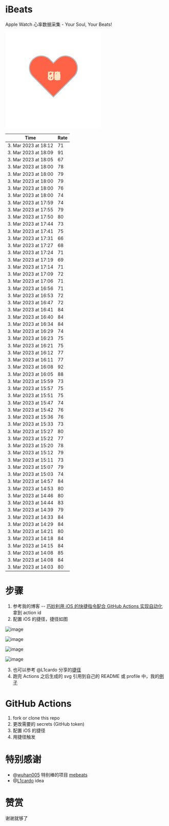 # iBeats
Apple Watch 心率数据采集 - Your Soul, Your Beats!

![](./files/heart.svg)

<!--START_SECTION:my_heart_rate-->
| Time | Rate | 
 | ---- | ---- | 
| 3. Mar 2023 at 18:12 | 71 |
| 3. Mar 2023 at 18:09 | 91 |
| 3. Mar 2023 at 18:05 | 67 |
| 3. Mar 2023 at 18:00 | 78 |
| 3. Mar 2023 at 18:00 | 79 |
| 3. Mar 2023 at 18:00 | 79 |
| 3. Mar 2023 at 18:00 | 76 |
| 3. Mar 2023 at 18:00 | 74 |
| 3. Mar 2023 at 17:59 | 74 |
| 3. Mar 2023 at 17:55 | 79 |
| 3. Mar 2023 at 17:50 | 80 |
| 3. Mar 2023 at 17:44 | 73 |
| 3. Mar 2023 at 17:41 | 75 |
| 3. Mar 2023 at 17:31 | 66 |
| 3. Mar 2023 at 17:27 | 68 |
| 3. Mar 2023 at 17:24 | 71 |
| 3. Mar 2023 at 17:19 | 69 |
| 3. Mar 2023 at 17:14 | 71 |
| 3. Mar 2023 at 17:09 | 72 |
| 3. Mar 2023 at 17:06 | 71 |
| 3. Mar 2023 at 16:56 | 71 |
| 3. Mar 2023 at 16:53 | 72 |
| 3. Mar 2023 at 16:47 | 72 |
| 3. Mar 2023 at 16:41 | 84 |
| 3. Mar 2023 at 16:40 | 84 |
| 3. Mar 2023 at 16:34 | 84 |
| 3. Mar 2023 at 16:29 | 74 |
| 3. Mar 2023 at 16:23 | 75 |
| 3. Mar 2023 at 16:21 | 75 |
| 3. Mar 2023 at 16:12 | 77 |
| 3. Mar 2023 at 16:11 | 77 |
| 3. Mar 2023 at 16:08 | 92 |
| 3. Mar 2023 at 16:05 | 88 |
| 3. Mar 2023 at 15:59 | 73 |
| 3. Mar 2023 at 15:57 | 75 |
| 3. Mar 2023 at 15:51 | 75 |
| 3. Mar 2023 at 15:47 | 74 |
| 3. Mar 2023 at 15:42 | 76 |
| 3. Mar 2023 at 15:36 | 76 |
| 3. Mar 2023 at 15:33 | 73 |
| 3. Mar 2023 at 15:27 | 80 |
| 3. Mar 2023 at 15:22 | 77 |
| 3. Mar 2023 at 15:20 | 78 |
| 3. Mar 2023 at 15:12 | 79 |
| 3. Mar 2023 at 15:11 | 73 |
| 3. Mar 2023 at 15:07 | 79 |
| 3. Mar 2023 at 15:03 | 74 |
| 3. Mar 2023 at 14:57 | 84 |
| 3. Mar 2023 at 14:53 | 80 |
| 3. Mar 2023 at 14:46 | 80 |
| 3. Mar 2023 at 14:44 | 83 |
| 3. Mar 2023 at 14:39 | 79 |
| 3. Mar 2023 at 14:33 | 84 |
| 3. Mar 2023 at 14:29 | 84 |
| 3. Mar 2023 at 14:21 | 80 |
| 3. Mar 2023 at 14:18 | 84 |
| 3. Mar 2023 at 14:15 | 84 |
| 3. Mar 2023 at 14:08 | 85 |
| 3. Mar 2023 at 14:08 | 84 |
| 3. Mar 2023 at 14:03 | 80 |

<!--END_SECTION:my_heart_rate-->

# 步骤
1. 参考我的博客 -- [巧妙利用 iOS 的快捷指令配合 GitHub Actions 实现自动化](https://github.com/yihong0618/gitblog/issues/198) 拿到 action id
2. 配置 iOS 的捷径，捷径如图

![image](https://user-images.githubusercontent.com/15976103/122154218-0db0b480-ce97-11eb-93bb-5aec07c558dc.png)

![image](https://user-images.githubusercontent.com/15976103/122154236-186b4980-ce97-11eb-8e4b-70551a0391ae.png)

![image](https://user-images.githubusercontent.com/15976103/122154268-2d47dd00-ce97-11eb-902e-3acf292265a9.png)

![image](https://user-images.githubusercontent.com/15976103/122174055-fa144680-ceb4-11eb-9be2-3eb83cd516f7.png)

3. 也可以参考 @L1cardo 分享的[捷径](https://www.icloud.com/shortcuts/6ab6047b459c41ad822ad6b94b1c03d4)
4. 跑完 Actions 之后生成的 svg 引用到自己的 README 或 profile 中，我的[例子](https://github.com/yihong0618) 

# GitHub Actions

1. fork or clone this repo
2. 更改需要的 secrets (GitHub token)
3. 配置 iOS 的捷径
4. 用捷径触发

# 特别感谢
- @[wuhan005](https://github.com/wuhan005) 特别棒的项目 [mebeats](https://github.com/wuhan005/mebeats)
- @[L1cardo](https://github.com/L1cardo) idea

# 赞赏
谢谢就够了
